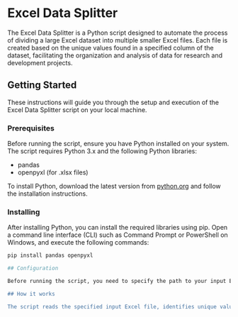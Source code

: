 # Excel Data Splitter

The Excel Data Splitter is a Python script designed to automate the process of dividing a large Excel dataset into multiple smaller Excel files. Each file is created based on the unique values found in a specified column of the dataset, facilitating the organization and analysis of data for research and development projects.

## Getting Started

These instructions will guide you through the setup and execution of the Excel Data Splitter script on your local machine.

### Prerequisites

Before running the script, ensure you have Python installed on your system. The script requires Python 3.x and the following Python libraries:

- pandas
- openpyxl (for .xlsx files)

To install Python, download the latest version from [python.org](https://www.python.org/) and follow the installation instructions.

### Installing

After installing Python, you can install the required libraries using pip. Open a command line interface (CLI) such as Command Prompt or PowerShell on Windows, and execute the following commands:

```bash
pip install pandas openpyxl

## Configuration

Before running the script, you need to specify the path to your input Excel file and the desired output directory in the script's configuration block.

## How it works

The script reads the specified input Excel file, identifies unique values in the "Set Name" column, and then splits the data into multiple Excel files based on these unique values. Each resulting Excel file contains all rows from the input file that share the same "Set Name" value, preserving all data columns.

